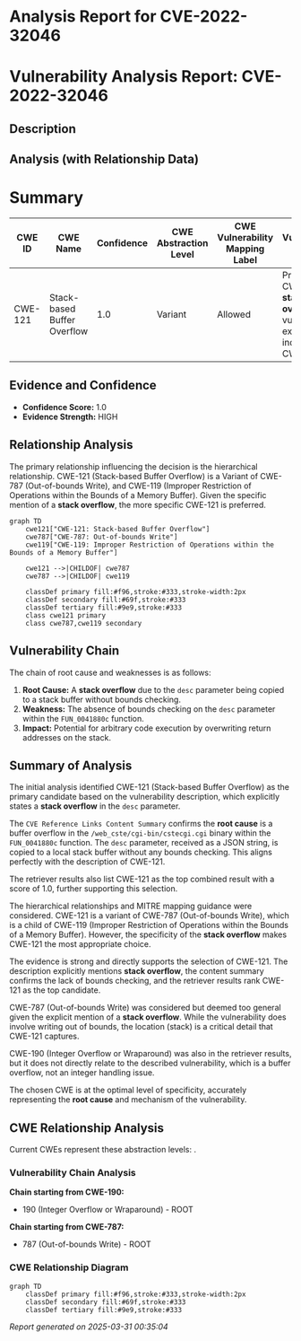 # Analysis Report for CVE-2022-32046

# Vulnerability Analysis Report: CVE-2022-32046

## Description



## Analysis (with Relationship Data)

# Summary
| CWE ID | CWE Name | Confidence | CWE Abstraction Level | CWE Vulnerability Mapping Label | CWE-Vulnerability Mapping Notes |
|---|---|---|---|---|---|
| CWE-121 | Stack-based Buffer Overflow | 1.0 | Variant | Allowed | Primary CWE. The **stack overflow** vulnerability explicitly indicates this CWE. |

## Evidence and Confidence

*   **Confidence Score:** 1.0
*   **Evidence Strength:** HIGH

## Relationship Analysis
The primary relationship influencing the decision is the hierarchical relationship. CWE-121 (Stack-based Buffer Overflow) is a Variant of CWE-787 (Out-of-bounds Write), and CWE-119 (Improper Restriction of Operations within the Bounds of a Memory Buffer). Given the specific mention of a **stack overflow**, the more specific CWE-121 is preferred.

```mermaid
graph TD
    cwe121["CWE-121: Stack-based Buffer Overflow"]
    cwe787["CWE-787: Out-of-bounds Write"]
    cwe119["CWE-119: Improper Restriction of Operations within the Bounds of a Memory Buffer"]
    
    cwe121 -->|CHILDOF| cwe787
    cwe787 -->|CHILDOF| cwe119
    
    classDef primary fill:#f96,stroke:#333,stroke-width:2px
    classDef secondary fill:#69f,stroke:#333
    classDef tertiary fill:#9e9,stroke:#333
    class cwe121 primary
    class cwe787,cwe119 secondary
```

## Vulnerability Chain
The chain of root cause and weaknesses is as follows:
1.  **Root Cause:** A **stack overflow** due to the `desc` parameter being copied to a stack buffer without bounds checking.
2.  **Weakness:** The absence of bounds checking on the `desc` parameter within the `FUN_0041880c` function.
3.  **Impact:** Potential for arbitrary code execution by overwriting return addresses on the stack.

## Summary of Analysis
The initial analysis identified CWE-121 (Stack-based Buffer Overflow) as the primary candidate based on the vulnerability description, which explicitly states a **stack overflow** in the `desc` parameter.

The `CVE Reference Links Content Summary` confirms the **root cause** is a buffer overflow in the `/web_cste/cgi-bin/cstecgi.cgi` binary within the `FUN_0041880c` function. The `desc` parameter, received as a JSON string, is copied to a local stack buffer without any bounds checking. This aligns perfectly with the description of CWE-121.

The retriever results also list CWE-121 as the top combined result with a score of 1.0, further supporting this selection.

The hierarchical relationships and MITRE mapping guidance were considered. CWE-121 is a variant of CWE-787 (Out-of-bounds Write), which is a child of CWE-119 (Improper Restriction of Operations within the Bounds of a Memory Buffer). However, the specificity of the **stack overflow** makes CWE-121 the most appropriate choice.

The evidence is strong and directly supports the selection of CWE-121. The description explicitly mentions **stack overflow**, the content summary confirms the lack of bounds checking, and the retriever results rank CWE-121 as the top candidate.

CWE-787 (Out-of-bounds Write) was considered but deemed too general given the explicit mention of a **stack overflow**. While the vulnerability does involve writing out of bounds, the location (stack) is a critical detail that CWE-121 captures.

CWE-190 (Integer Overflow or Wraparound) was also in the retriever results, but it does not directly relate to the described vulnerability, which is a buffer overflow, not an integer handling issue.

The chosen CWE is at the optimal level of specificity, accurately representing the **root cause** and mechanism of the vulnerability.


## CWE Relationship Analysis

Current CWEs represent these abstraction levels: .


### Vulnerability Chain Analysis

**Chain starting from CWE-190:**
- 190 (Integer Overflow or Wraparound) - ROOT


**Chain starting from CWE-787:**
- 787 (Out-of-bounds Write) - ROOT



### CWE Relationship Diagram

```mermaid
graph TD
    classDef primary fill:#f96,stroke:#333,stroke-width:2px
    classDef secondary fill:#69f,stroke:#333
    classDef tertiary fill:#9e9,stroke:#333
```



*Report generated on 2025-03-31 00:35:04*
